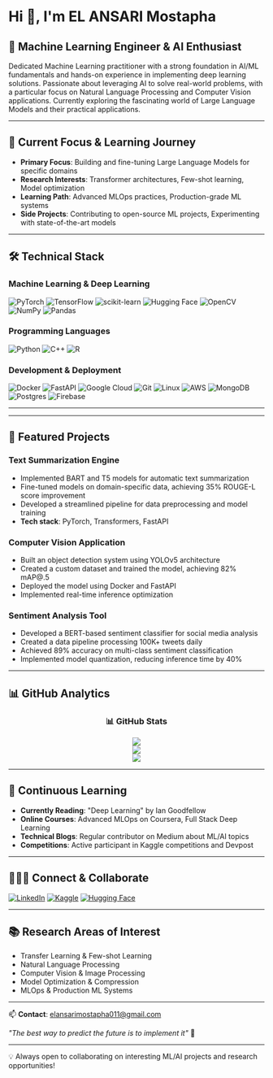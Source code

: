 # Hi 👋, I'm EL ANSARI Mostapha

## 🧠 Machine Learning Engineer & AI Enthusiast
Dedicated Machine Learning practitioner with a strong foundation in AI/ML fundamentals and hands-on experience in implementing deep learning solutions. Passionate about leveraging AI to solve real-world problems, with a particular focus on Natural Language Processing and Computer Vision applications. Currently exploring the fascinating world of Large Language Models and their practical applications.

---

## 🔬 Current Focus & Learning Journey
- **Primary Focus**: Building and fine-tuning Large Language Models for specific domains
- **Research Interests**: Transformer architectures, Few-shot learning, Model optimization
- **Learning Path**: Advanced MLOps practices, Production-grade ML systems
- **Side Projects**: Contributing to open-source ML projects, Experimenting with state-of-the-art models

---

## 🛠️ Technical Stack

### Machine Learning & Deep Learning
![PyTorch](https://img.shields.io/badge/PyTorch-EE4C2C?style=for-the-badge&logo=pytorch&logoColor=white)
![TensorFlow](https://img.shields.io/badge/TensorFlow-FF6F00?style=for-the-badge&logo=tensorflow&logoColor=white)
![scikit-learn](https://img.shields.io/badge/scikit--learn-F7931E?style=for-the-badge&logo=scikit-learn&logoColor=white)
![Hugging Face](https://img.shields.io/badge/Hugging%20Face-FFD21E?style=for-the-badge&logo=huggingface&logoColor=black)
![OpenCV](https://img.shields.io/badge/OpenCV-27338e?style=for-the-badge&logo=OpenCV&logoColor=white)
![NumPy](https://img.shields.io/badge/Numpy-777BB4?style=for-the-badge&logo=numpy&logoColor=white)
![Pandas](https://img.shields.io/badge/Pandas-2C2D72?style=for-the-badge&logo=pandas&logoColor=white)

### Programming Languages
![Python](https://img.shields.io/badge/Python-3776AB?style=for-the-badge&logo=python&logoColor=white)
![C++](https://img.shields.io/badge/C++-00599C?style=for-the-badge&logo=cplusplus&logoColor=white)
![R](https://img.shields.io/badge/R-276DC3?style=for-the-badge&logo=r&logoColor=white)

### Development & Deployment
![Docker](https://img.shields.io/badge/Docker-2CA5E0?style=for-the-badge&logo=docker&logoColor=white)
![FastAPI](https://img.shields.io/badge/FastAPI-009688?style=for-the-badge&logo=fastapi&logoColor=white)
![Google Cloud](https://img.shields.io/badge/Google_Cloud-4285F4?style=for-the-badge&logo=google-cloud&logoColor=white)
![Git](https://img.shields.io/badge/Git-F05032?style=for-the-badge&logo=git&logoColor=white)
![Linux](https://img.shields.io/badge/Linux-FCC624?style=for-the-badge&logo=linux&logoColor=black)
![AWS](https://img.shields.io/badge/AWS-%23FF9900.svg?style=for-the-badge&logo=amazon-aws&logoColor=white)
![MongoDB](https://img.shields.io/badge/MongoDB-%234ea94b.svg?style=for-the-badge&logo=mongodb&logoColor=white)
![Postgres](https://img.shields.io/badge/postgres-%23316192.svg?style=for-the-badge&logo=postgresql&logoColor=white)
![Firebase](https://img.shields.io/badge/Firebase-039BE5?style=for-the-badge&logo=Firebase&logoColor=white)

---



---

## 🚀 Featured Projects

### Text Summarization Engine
- Implemented BART and T5 models for automatic text summarization
- Fine-tuned models on domain-specific data, achieving 35% ROUGE-L score improvement
- Developed a streamlined pipeline for data preprocessing and model training
- **Tech stack**: PyTorch, Transformers, FastAPI

### Computer Vision Application
- Built an object detection system using YOLOv5 architecture
- Created a custom dataset and trained the model, achieving 82% mAP@.5
- Deployed the model using Docker and FastAPI
- Implemented real-time inference optimization

### Sentiment Analysis Tool
- Developed a BERT-based sentiment classifier for social media analysis
- Created a data pipeline processing 100K+ tweets daily
- Achieved 89% accuracy on multi-class sentiment classification
- Implemented model quantization, reducing inference time by 40%

---

## 📊 GitHub Analytics

<div align="center">

### 📊 GitHub Stats
![](https://github-readme-stats.vercel.app/api?username=mostaphaelansari&theme=dark&hide_border=false&include_all_commits=false&count_private=false)<br/>
![](https://github-readme-streak-stats.herokuapp.com/?user=mostaphaelansari&theme=dark&hide_border=false)<br/>
![](https://github-readme-stats.vercel.app/api/top-langs/?username=mostaphaelansari&theme=dark&hide_border=false&include_all_commits=false&count_private=false&layout=compact)

</div>

---

## 🌱 Continuous Learning
- **Currently Reading**: "Deep Learning" by Ian Goodfellow
- **Online Courses**: Advanced MLOps on Coursera, Full Stack Deep Learning
- **Technical Blogs**: Regular contributor on Medium about ML/AI topics
- **Competitions**: Active participant in Kaggle competitions and Devpost

---

## 🧑‍🤝‍🧑 Connect & Collaborate
[![LinkedIn](https://img.shields.io/badge/LinkedIn-0077B5?style=for-the-badge&logo=linkedin&logoColor=white)](https://linkedin.com/in/mostapha-el-ansari)
[![Kaggle](https://img.shields.io/badge/Kaggle-20BEFF?style=for-the-badge&logo=kaggle&logoColor=white)](https://kaggle.com/mostapha-el-ansari-2000)
[![Hugging Face](https://img.shields.io/badge/Hugging%20Face-FFD21E?style=for-the-badge&logo=huggingface&logoColor=black)](https://huggingface.co/mostaphaelansari)

---

## 📚 Research Areas of Interest
- Transfer Learning & Few-shot Learning
- Natural Language Processing
- Computer Vision & Image Processing
- Model Optimization & Compression
- MLOps & Production ML Systems

---

📫 **Contact**: elansarimostapha011@gmail.com

*"The best way to predict the future is to implement it"* 🚀

---

💡 Always open to collaborating on interesting ML/AI projects and research opportunities!

